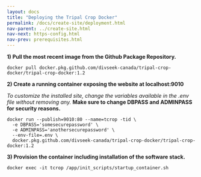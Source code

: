 ```yaml
---
layout: docs
title: "Deploying the Tripal Crop Docker"
permalink: /docs/create-site/deployment.html
nav-parent: ../create-site.html
nav-next: https-config.html
nav-prev: prerequisites.html
---
```


**1) Pull the most recent image from the Github Package Repository.**

```
docker pull docker.pkg.github.com/divseek-canada/tripal-crop-docker/tripal-crop-docker:1.2
```

**2) Create a running container exposing the website at localhost:9010**

*To customize the installed site, change the variables available in the .env file without removing any.* **Make sure to change DBPASS and ADMINPASS for security reasons.**

```
docker run --publish=9010:80 --name=tcrop -tid \
  -e DBPASS='somesecurepassword' \
  -e ADMINPASS='anothersecurepassword' \
  --env-file=.env \
  docker.pkg.github.com/divseek-canada/tripal-crop-docker/tripal-crop-docker:1.2
```

**3) Provision the container including installation of the software stack.**

```
docker exec -it tcrop /app/init_scripts/startup_container.sh
```
